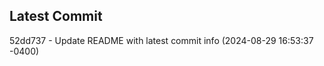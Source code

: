 
## Latest Commit
52dd737 - Update README with latest commit info (2024-08-29 16:53:37 -0400) <Yunxi-Zhou>
